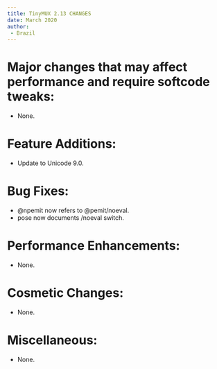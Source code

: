 ```yaml
---
title: TinyMUX 2.13 CHANGES
date: March 2020
author:
 - Brazil
---
```


# Major changes that may affect performance and require softcode tweaks:

 - None.

# Feature Additions:

 - Update to Unicode 9.0.

# Bug Fixes:

 - @npemit now refers to @pemit/noeval.
 - pose now documents /noeval switch.

# Performance Enhancements:

 - None.

# Cosmetic Changes:

 - None.

# Miscellaneous:

 - None.
